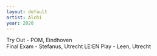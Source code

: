 ```yaml
---
layout: default
artist: Alchi
year: 2020
---
```

Try Out - POM, Eindhoven  
Final Exam - Stefanus, Utrecht
LE:EN Play - Leen, Utrecht